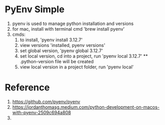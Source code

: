 
# PyEnv Simple
1. pyenv is used to manage python installation and versions
2. for mac, install with terminal cmd 'brew install pyenv'
3. cmds: 
   1. to install, 'pyenv install 3.12.7'
   2. view versions 'installed, pyenv versions'
   3. set global version, 'pyenv global 3.12.7'
   4. set local version, cd into a project, run 'pyenv local 3.12.7' ** .python-version file will be created 
   5. view local version in a project folder, run 'pyenv local' 

# Reference 
1. https://github.com/pyenv/pyenv
2. https://jordanthomasg.medium.com/python-development-on-macos-with-pyenv-2509c694a808
3. 